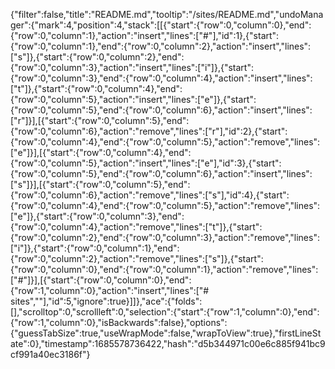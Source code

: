 {"filter":false,"title":"README.md","tooltip":"/sites/README.md","undoManager":{"mark":4,"position":4,"stack":[[{"start":{"row":0,"column":0},"end":{"row":0,"column":1},"action":"insert","lines":["#"],"id":1},{"start":{"row":0,"column":1},"end":{"row":0,"column":2},"action":"insert","lines":["s"]},{"start":{"row":0,"column":2},"end":{"row":0,"column":3},"action":"insert","lines":["i"]},{"start":{"row":0,"column":3},"end":{"row":0,"column":4},"action":"insert","lines":["t"]},{"start":{"row":0,"column":4},"end":{"row":0,"column":5},"action":"insert","lines":["e"]},{"start":{"row":0,"column":5},"end":{"row":0,"column":6},"action":"insert","lines":["r"]}],[{"start":{"row":0,"column":5},"end":{"row":0,"column":6},"action":"remove","lines":["r"],"id":2},{"start":{"row":0,"column":4},"end":{"row":0,"column":5},"action":"remove","lines":["e"]}],[{"start":{"row":0,"column":4},"end":{"row":0,"column":5},"action":"insert","lines":["e"],"id":3},{"start":{"row":0,"column":5},"end":{"row":0,"column":6},"action":"insert","lines":["s"]}],[{"start":{"row":0,"column":5},"end":{"row":0,"column":6},"action":"remove","lines":["s"],"id":4},{"start":{"row":0,"column":4},"end":{"row":0,"column":5},"action":"remove","lines":["e"]},{"start":{"row":0,"column":3},"end":{"row":0,"column":4},"action":"remove","lines":["t"]},{"start":{"row":0,"column":2},"end":{"row":0,"column":3},"action":"remove","lines":["i"]},{"start":{"row":0,"column":1},"end":{"row":0,"column":2},"action":"remove","lines":["s"]},{"start":{"row":0,"column":0},"end":{"row":0,"column":1},"action":"remove","lines":["#"]}],[{"start":{"row":0,"column":0},"end":{"row":1,"column":0},"action":"insert","lines":["# sites",""],"id":5,"ignore":true}]]},"ace":{"folds":[],"scrolltop":0,"scrollleft":0,"selection":{"start":{"row":1,"column":0},"end":{"row":1,"column":0},"isBackwards":false},"options":{"guessTabSize":true,"useWrapMode":false,"wrapToView":true},"firstLineState":0},"timestamp":1685578736422,"hash":"d5b344971c00e6c885f941bc9cf991a40ec3186f"}